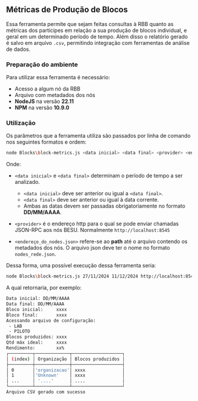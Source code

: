 ## Métricas de Produção de Blocos
Essa ferramenta permite que sejam feitas consultas à RBB quanto as métricas dos partícipes em relação a sua produção de blocos individual, e geral em um determinado período de tempo. Além disso o relatório gerado é salvo em arquivo `.csv`, permitindo integração com ferramentas de análise de dados.

### Preparação do ambiente
Para utilizar essa ferramenta é necessário:
- Acesso a algum nó da RBB
- Arquivo com metadados dos nós
- **NodeJS** na versão **22.11** 
- **NPM** na versão **10.9.0**

### Utilização
Os parâmetros que a ferramenta utiliza são passados por linha de comando nos seguintes formatos e ordem:
```bash
node Blocks\block-metrics.js <data inicial> <data final> <provider> <endereço_do_nodes.json>
```
Onde:
- `<data inicial>` e `<data final>` determinam o período de tempo a ser analizado.
    - `<data inicial>` deve ser anterior ou igual a `<data final>`.
    - `<data final>` deve ser anterior ou igual à data corrente.
    - Ambas as datas devem ser passadas obrigatoriamente no formato **DD/MM/AAAA**.
    
- `<provider>` é o endereço http para o qual se pode enviar chamadas JSON-RPC aos nós BESU. Normalmente `http://localhost:8545`

- `<endereço_do_nodes.json>` refere-se ao **path** até o arquivo contendo os metadados dos nós. O arquivo json deve ter o nome no formato `nodes_rede.json`.

Dessa forma, uma possível execução dessa ferramenta seria:
```bash
node Blocks\block-metrics.js 27/11/2024 11/12/2024 http://localhost:8545 ../nodesFolder
```

A qual retornaria, por exemplo:
```bash
Data inicial: DD/MM/AAAA 
Data final: DD/MM/AAAA
Bloco inicial:     xxxx
Bloco final:       xxxx
Acessando arquivo de configuração:
 - LAB
 - PILOTO
Blocos produzidos: xxxx
Qtd máx ideal:     xxxx
Rendimento:        xx%
┌─────────┬─────────────┬───────────────────┐
│ (index) │ Organização │ Blocos produzidos │
├─────────┼─────────────┼───────────────────┤
│ 0       │'organizacao'│ xxxx              │
│ 1       │'Unknown'    │ xxxx              │
│ ...     │ '....'      │ ....              │
└─────────┴─────────────┴───────────────────┘
Arquivo CSV gerado com sucesso
```
